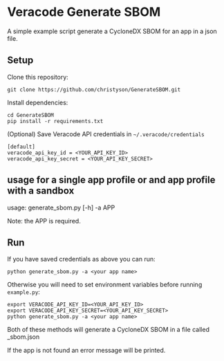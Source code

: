 # Veracode Generate SBOM

A simple example script generate a CycloneDX SBOM for an app in a json file.

## Setup

Clone this repository:

    git clone https://github.com/christyson/GenerateSBOM.git

Install dependencies:

    cd GenerateSBOM
    pip install -r requirements.txt

(Optional) Save Veracode API credentials in `~/.veracode/credentials`

    [default]
    veracode_api_key_id = <YOUR_API_KEY_ID>
    veracode_api_key_secret = <YOUR_API_KEY_SECRET>

## usage for a single app profile or and app profile with a sandbox

usage: generate_sbom.py [-h] -a APP

Note: the APP is required.  

## Run

If you have saved credentials as above you can run:

    python generate_sbom.py -a <your app name>

Otherwise you will need to set environment variables before running `example.py`:

    export VERACODE_API_KEY_ID=<YOUR_API_KEY_ID>
    export VERACODE_API_KEY_SECRET=<YOUR_API_KEY_SECRET>
    python generate_sbom.py -a <your app name>

Both of these methods will generate a CycloneDX SBOM in a file called <your app name>_sbom.json

If the app is not found an error message will be printed.